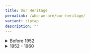 ```yaml
---
title: Our Heritage
permalink: /who-we-are/our-heritage/
variant: tiptap
description: ""
---
```

<div data-type="detailGroup" class="isomer-accordion isomer-accordion-white">
<details class="isomer-details">
<summary>Before 1952</summary>
<div data-type="detailsContent" class="isomer-details-content">
<p></p>
<p></p>
<div class="isomer-image-wrapper">
<img style="width: 100%" height="auto" width="100%" alt="" src="/images/heritage-1871.jpg">
</div>
<p><em>Image Courtesy of National Archives of Singapore</em>
</p>
<p></p>
<p><strong>1871</strong>
</p>
<p>Corruption thrived in Singapore during the colonial period as it was perceived
that corrupt offenders were unlikely to be detected and punished. In 1871,
corruption was made illegal. However, nothing concrete was done.</p>
<hr>
<div class="isomer-image-wrapper">
<img style="width: 100%" height="auto" width="100%" alt="" src="/images/heritage-1937.jpg">
</div>
<p></p>
<p><strong>1937</strong>
</p>
<p></p>
<p>In December 1937, the first anti-corruption legislation was introduced
with the enactment of the Prevention of Corruption Ordinance (POCO). The
rationale for POCO was ‘the prevention of bribery and secret commissions
in public and private business’. However, the British colonial government
failed to curb corruption as POCO and the Anti-Corruption Branch (ACB)
under the Criminal Investigation Department (CID) were relatively ineffective.
The POCO specified only three instances of corrupt behaviour and was a
short document of 12 sections that were limited in scope. Moreover, corruption
under the POCO was a non-seizable offence. Limited powers of investigation
afforded by the POCO to investigation officers stifled their ability to
effectively tackle corruption.</p>
<hr>
<div class="isomer-image-wrapper">
<img style="width: 100%" height="auto" width="100%" alt="" src="/images/heritage-1946.jpg">
</div>
<p></p>
<p><strong>1946</strong>
</p>
<p></p>
<p>The Prevention of Corruption Ordinance (POCO) was revised in 1946, making
corrupt offences seizable, and giving police officers much wider powers
of arrest, search and investigation to combat corruption. Nonetheless,
the revised legislation could not make up for the fact that the Anti-Corruption
Branch (ACB) remained largely ineffective. The ACB’s responsibility to
combat corruption was hampered by its limited manpower. Moreover, the ACB
had to contend with other branches of the Criminal Investigation Department
(CID) for resources. The principal reason for ACB’s inadequacies was its
inability to curtail the prevalence of police corruption in colonial Singapore.</p>
<hr>
<div class="isomer-image-wrapper">
<img style="width: 100%" height="auto" width="100%" alt="" src="/images/heritage-1951.jpg">
</div>
<p></p>
<p><strong>1951</strong>
</p>
<p></p>
<p>In October 1951, a consignment of 1,800 pounds of opium worth $400,000
was hijacked at Punggol Beach and the robbers included three police detectives.
A special team headed by officers of the Anti-Corruption Branch (ACB) was
appointed to investigate the case. Although some senior police officers
were found to be involved in the hijacking, only one Assistant Superintendent
was dismissed and another officer was retired. Due to ACB’s inability to
garner sufficient evidence, the remaining officers were neither prosecuted
nor convicted. As a result, in April 1952, the government brought together
a Special Investigations Team comprising R Middleton-Smith, RB Corridon
from Special Branch, Assistant Superintendent of Police (ASP) BM Finch
from the Courts and later Acting ASP Ho Kah Soon, also from Special Branch,
to review the deficiencies in the ACB’s investigation of the opium heist.
<br>
</p>
</div>
</details>
<details class="isomer-details">
<summary>1952 - 1960</summary>
<div data-type="detailsContent" class="isomer-details-content">
<p></p>
<div class="isomer-image-wrapper">
<img style="width: 100%" height="auto" width="100%" alt="" src="/images/heritage-1952.jpg">
</div>
<p><em>Bels Collection, Image Courtesy of National Archives of Singapore</em>
</p>
<p></p>
<p><strong>1952</strong>
</p>
<p>The Anti-Corruption Branch’s (ACB) failure to curb corruption appalled
the colonial government and subsequently led to the ACB’s demise. The colonial
government decided to retain the Special Investigations Team, resulting
in the inception of the Corrupt Practices Investigation Bureau in September
1952 which came under the purview of the Attorney-General. Middleton-Smith
assumed the position of Director of CPIB and he reported directly to the
Colonial Secretary. The CPIB was a lean outfit of 13 officers as of October
1952, and its investigation officers were generally on short secondment
to the Bureau. Then, the Bureau was located at the second-level of the
Supreme Court Building at High Street. Middleton-Smith noted back then
that the Bureau’s location at the Supreme Court would be of ‘psychological
importance’ to the public, reinforcing the Bureau’s authority in the battle
against corruption. Unfortunately, the officers’ short secondment and limited
time and capacity to conduct thorough investigations undermined the effective
operations of CPIB. There was also a social stigma of investigating fellow
police officers. Thus, corruption, especially in its syndicated form amongst
law enforcement officers, continued to thrive in the colonial society.</p>
<hr>
<p></p>
</div>
</details>
</div>
<p></p>